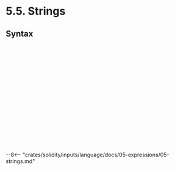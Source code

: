 <!-- This file is generated automatically by infrastructure scripts. Please don't edit by hand. -->

# 5.5. Strings

## Syntax

```{ .ebnf #StringExpression }

```

<pre ebnf-snippet="StringExpression" style="display: none;"><a href="#StringExpression"><span class="k">StringExpression</span></a><span class="o"> = </span><a href="#StringLiteral"><span class="k">StringLiteral</span></a><span class="o"> </span><span class="cm">(* Deprecated in 0.5.14 *)</span><br /><span class="o">                 | </span><a href="#StringLiterals"><span class="k">StringLiterals</span></a><span class="o"> </span><span class="cm">(* Introduced in 0.5.14 *)</span><br /><span class="o">                 | </span><a href="#HexStringLiteral"><span class="k">HexStringLiteral</span></a><span class="o"> </span><span class="cm">(* Deprecated in 0.5.14 *)</span><br /><span class="o">                 | </span><a href="#HexStringLiterals"><span class="k">HexStringLiterals</span></a><span class="o"> </span><span class="cm">(* Introduced in 0.5.14 *)</span><br /><span class="o">                 | </span><a href="#UnicodeStringLiterals"><span class="k">UnicodeStringLiterals</span></a><span class="o">;</span><span class="o"> </span><span class="cm">(* Introduced in 0.7.0 *)</span></pre>

```{ .ebnf #StringLiterals }

```

<pre ebnf-snippet="StringLiterals" style="display: none;"><span class="cm">(* Introduced in 0.5.14 *)</span><br /><a href="#StringLiterals"><span class="k">StringLiterals</span></a><span class="o"> = </span><a href="#StringLiteral"><span class="k">StringLiteral</span></a><span class="o">+</span><span class="o">;</span></pre>

```{ .ebnf #StringLiteral }

```

<pre ebnf-snippet="StringLiteral" style="display: none;"><a href="#StringLiteral"><span class="k">StringLiteral</span></a><span class="o"> = </span><a href="#SingleQuotedStringLiteral"><span class="k">SINGLE_QUOTED_STRING_LITERAL</span></a><br /><span class="o">              | </span><a href="#DoubleQuotedStringLiteral"><span class="k">DOUBLE_QUOTED_STRING_LITERAL</span></a><span class="o">;</span></pre>

```{ .ebnf #SingleQuotedStringLiteral }

```

<pre ebnf-snippet="SingleQuotedStringLiteral" style="display: none;"><span class="cm">(* Deprecated in 0.4.25 *)</span><br /><a href="#SingleQuotedStringLiteral"><span class="k">SINGLE_QUOTED_STRING_LITERAL</span></a><span class="o"> = </span><span class="s2">"'"</span><span class="o"> </span><span class="o">(</span><a href="#EscapeSequenceArbitrary"><span class="k">«ESCAPE_SEQUENCE_ARBITRARY»</span></a><span class="o"> | </span><span class="o">!</span><span class="o">(</span><span class="s2">"'"</span><span class="o"> </span><span class="s2">"\\"</span><span class="o"> </span><span class="s2">"\r"</span><span class="o"> </span><span class="s2">"\n"</span><span class="o">)</span><span class="o">)</span><span class="o">*</span><span class="o"> </span><span class="s2">"'"</span><span class="o">;</span><br /><br /><span class="cm">(* Introduced in 0.4.25 and deprecated in 0.7.0. *)</span><br /><a href="#SingleQuotedStringLiteral"><span class="k">SINGLE_QUOTED_STRING_LITERAL</span></a><span class="o"> = </span><span class="s2">"'"</span><span class="o"> </span><span class="o">(</span><a href="#EscapeSequence"><span class="k">«ESCAPE_SEQUENCE»</span></a><span class="o"> | </span><span class="o">!</span><span class="o">(</span><span class="s2">"'"</span><span class="o"> </span><span class="s2">"\\"</span><span class="o"> </span><span class="s2">"\r"</span><span class="o"> </span><span class="s2">"\n"</span><span class="o">)</span><span class="o">)</span><span class="o">*</span><span class="o"> </span><span class="s2">"'"</span><span class="o">;</span><br /><br /><a href="#SingleQuotedStringLiteral"><span class="k">SINGLE_QUOTED_STRING_LITERAL</span></a><span class="o"> = </span><span class="s2">"'"</span><span class="o"> </span><span class="o">(</span><a href="#EscapeSequence"><span class="k">«ESCAPE_SEQUENCE»</span></a><span class="o"> | </span><span class="o">(</span><span class="s2">" "</span><span class="o">…</span><span class="s2">"&"</span><span class="o">)</span><span class="o"> | </span><span class="o">(</span><span class="s2">"("</span><span class="o">…</span><span class="s2">"["</span><span class="o">)</span><span class="o"> | </span><span class="o">(</span><span class="s2">"]"</span><span class="o">…</span><span class="s2">"~"</span><span class="o">)</span><span class="o">)</span><span class="o">*</span><span class="o"> </span><span class="s2">"'"</span><span class="o">;</span></pre>

```{ .ebnf #DoubleQuotedStringLiteral }

```

<pre ebnf-snippet="DoubleQuotedStringLiteral" style="display: none;"><span class="cm">(* Deprecated in 0.4.25 *)</span><br /><a href="#DoubleQuotedStringLiteral"><span class="k">DOUBLE_QUOTED_STRING_LITERAL</span></a><span class="o"> = </span><span class="s2">'"'</span><span class="o"> </span><span class="o">(</span><a href="#EscapeSequenceArbitrary"><span class="k">«ESCAPE_SEQUENCE_ARBITRARY»</span></a><span class="o"> | </span><span class="o">!</span><span class="o">(</span><span class="s2">'"'</span><span class="o"> </span><span class="s2">"\\"</span><span class="o"> </span><span class="s2">"\r"</span><span class="o"> </span><span class="s2">"\n"</span><span class="o">)</span><span class="o">)</span><span class="o">*</span><span class="o"> </span><span class="s2">'"'</span><span class="o">;</span><br /><br /><span class="cm">(* Introduced in 0.4.25 and deprecated in 0.7.0. *)</span><br /><a href="#DoubleQuotedStringLiteral"><span class="k">DOUBLE_QUOTED_STRING_LITERAL</span></a><span class="o"> = </span><span class="s2">'"'</span><span class="o"> </span><span class="o">(</span><a href="#EscapeSequence"><span class="k">«ESCAPE_SEQUENCE»</span></a><span class="o"> | </span><span class="o">!</span><span class="o">(</span><span class="s2">'"'</span><span class="o"> </span><span class="s2">"\\"</span><span class="o"> </span><span class="s2">"\r"</span><span class="o"> </span><span class="s2">"\n"</span><span class="o">)</span><span class="o">)</span><span class="o">*</span><span class="o"> </span><span class="s2">'"'</span><span class="o">;</span><br /><br /><a href="#DoubleQuotedStringLiteral"><span class="k">DOUBLE_QUOTED_STRING_LITERAL</span></a><span class="o"> = </span><span class="s2">'"'</span><span class="o"> </span><span class="o">(</span><a href="#EscapeSequence"><span class="k">«ESCAPE_SEQUENCE»</span></a><span class="o"> | </span><span class="o">(</span><span class="s2">" "</span><span class="o">…</span><span class="s2">"!"</span><span class="o">)</span><span class="o"> | </span><span class="o">(</span><span class="s2">"#"</span><span class="o">…</span><span class="s2">"["</span><span class="o">)</span><span class="o"> | </span><span class="o">(</span><span class="s2">"]"</span><span class="o">…</span><span class="s2">"~"</span><span class="o">)</span><span class="o">)</span><span class="o">*</span><span class="o"> </span><span class="s2">'"'</span><span class="o">;</span></pre>

```{ .ebnf #HexStringLiterals }

```

<pre ebnf-snippet="HexStringLiterals" style="display: none;"><span class="cm">(* Introduced in 0.5.14 *)</span><br /><a href="#HexStringLiterals"><span class="k">HexStringLiterals</span></a><span class="o"> = </span><a href="#HexStringLiteral"><span class="k">HexStringLiteral</span></a><span class="o">+</span><span class="o">;</span></pre>

```{ .ebnf #HexStringLiteral }

```

<pre ebnf-snippet="HexStringLiteral" style="display: none;"><a href="#HexStringLiteral"><span class="k">HexStringLiteral</span></a><span class="o"> = </span><a href="#SingleQuotedHexStringLiteral"><span class="k">SINGLE_QUOTED_HEX_STRING_LITERAL</span></a><br /><span class="o">                 | </span><a href="#DoubleQuotedHexStringLiteral"><span class="k">DOUBLE_QUOTED_HEX_STRING_LITERAL</span></a><span class="o">;</span></pre>

```{ .ebnf #SingleQuotedHexStringLiteral }

```

<pre ebnf-snippet="SingleQuotedHexStringLiteral" style="display: none;"><a href="#SingleQuotedHexStringLiteral"><span class="k">SINGLE_QUOTED_HEX_STRING_LITERAL</span></a><span class="o"> = </span><span class="s2">"hex'"</span><span class="o"> </span><a href="#HexStringContents"><span class="k">«HEX_STRING_CONTENTS»</span></a><span class="o">?</span><span class="o"> </span><span class="s2">"'"</span><span class="o">;</span></pre>

```{ .ebnf #DoubleQuotedHexStringLiteral }

```

<pre ebnf-snippet="DoubleQuotedHexStringLiteral" style="display: none;"><a href="#DoubleQuotedHexStringLiteral"><span class="k">DOUBLE_QUOTED_HEX_STRING_LITERAL</span></a><span class="o"> = </span><span class="s2">'hex"'</span><span class="o"> </span><a href="#HexStringContents"><span class="k">«HEX_STRING_CONTENTS»</span></a><span class="o">?</span><span class="o"> </span><span class="s2">'"'</span><span class="o">;</span></pre>

```{ .ebnf #HexStringContents }

```

<pre ebnf-snippet="HexStringContents" style="display: none;"><a href="#HexStringContents"><span class="k">«HEX_STRING_CONTENTS»</span></a><span class="o"> = </span><a href="#HexCharacter"><span class="k">«HEX_CHARACTER»</span></a><span class="o"> </span><a href="#HexCharacter"><span class="k">«HEX_CHARACTER»</span></a><span class="o"> </span><span class="o">(</span><span class="s2">"_"</span><span class="o">?</span><span class="o"> </span><a href="#HexCharacter"><span class="k">«HEX_CHARACTER»</span></a><span class="o"> </span><a href="#HexCharacter"><span class="k">«HEX_CHARACTER»</span></a><span class="o">)</span><span class="o">*</span><span class="o">;</span></pre>

```{ .ebnf #HexCharacter }

```

<pre ebnf-snippet="HexCharacter" style="display: none;"><a href="#HexCharacter"><span class="k">«HEX_CHARACTER»</span></a><span class="o"> = </span><span class="o">(</span><span class="s2">"0"</span><span class="o">…</span><span class="s2">"9"</span><span class="o">)</span><span class="o"> | </span><span class="o">(</span><span class="s2">"a"</span><span class="o">…</span><span class="s2">"f"</span><span class="o">)</span><span class="o"> | </span><span class="o">(</span><span class="s2">"A"</span><span class="o">…</span><span class="s2">"F"</span><span class="o">)</span><span class="o">;</span></pre>

```{ .ebnf #UnicodeStringLiterals }

```

<pre ebnf-snippet="UnicodeStringLiterals" style="display: none;"><span class="cm">(* Introduced in 0.7.0 *)</span><br /><a href="#UnicodeStringLiterals"><span class="k">UnicodeStringLiterals</span></a><span class="o"> = </span><a href="#UnicodeStringLiteral"><span class="k">UnicodeStringLiteral</span></a><span class="o">+</span><span class="o">;</span></pre>

```{ .ebnf #UnicodeStringLiteral }

```

<pre ebnf-snippet="UnicodeStringLiteral" style="display: none;"><span class="cm">(* Introduced in 0.7.0 *)</span><br /><a href="#UnicodeStringLiteral"><span class="k">UnicodeStringLiteral</span></a><span class="o"> = </span><a href="#SingleQuotedUnicodeStringLiteral"><span class="k">SINGLE_QUOTED_UNICODE_STRING_LITERAL</span></a><br /><span class="o">                     | </span><a href="#DoubleQuotedUnicodeStringLiteral"><span class="k">DOUBLE_QUOTED_UNICODE_STRING_LITERAL</span></a><span class="o">;</span></pre>

```{ .ebnf #SingleQuotedUnicodeStringLiteral }

```

<pre ebnf-snippet="SingleQuotedUnicodeStringLiteral" style="display: none;"><span class="cm">(* Introduced in 0.7.0 *)</span><br /><a href="#SingleQuotedUnicodeStringLiteral"><span class="k">SINGLE_QUOTED_UNICODE_STRING_LITERAL</span></a><span class="o"> = </span><span class="s2">"unicode'"</span><span class="o"> </span><span class="o">(</span><a href="#EscapeSequence"><span class="k">«ESCAPE_SEQUENCE»</span></a><span class="o"> | </span><span class="o">!</span><span class="o">(</span><span class="s2">"'"</span><span class="o"> </span><span class="s2">"\\"</span><span class="o"> </span><span class="s2">"\r"</span><span class="o"> </span><span class="s2">"\n"</span><span class="o">)</span><span class="o">)</span><span class="o">*</span><span class="o"> </span><span class="s2">"'"</span><span class="o">;</span></pre>

```{ .ebnf #DoubleQuotedUnicodeStringLiteral }

```

<pre ebnf-snippet="DoubleQuotedUnicodeStringLiteral" style="display: none;"><span class="cm">(* Introduced in 0.7.0 *)</span><br /><a href="#DoubleQuotedUnicodeStringLiteral"><span class="k">DOUBLE_QUOTED_UNICODE_STRING_LITERAL</span></a><span class="o"> = </span><span class="s2">'unicode"'</span><span class="o"> </span><span class="o">(</span><a href="#EscapeSequence"><span class="k">«ESCAPE_SEQUENCE»</span></a><span class="o"> | </span><span class="o">!</span><span class="o">(</span><span class="s2">'"'</span><span class="o"> </span><span class="s2">"\\"</span><span class="o"> </span><span class="s2">"\r"</span><span class="o"> </span><span class="s2">"\n"</span><span class="o">)</span><span class="o">)</span><span class="o">*</span><span class="o"> </span><span class="s2">'"'</span><span class="o">;</span></pre>

```{ .ebnf #EscapeSequence }

```

<pre ebnf-snippet="EscapeSequence" style="display: none;"><a href="#EscapeSequence"><span class="k">«ESCAPE_SEQUENCE»</span></a><span class="o"> = </span><span class="s2">"\\"</span><span class="o"> </span><span class="o">(</span><a href="#AsciiEscape"><span class="k">«ASCII_ESCAPE»</span></a><span class="o"> | </span><a href="#HexByteEscape"><span class="k">«HEX_BYTE_ESCAPE»</span></a><span class="o"> | </span><a href="#UnicodeEscape"><span class="k">«UNICODE_ESCAPE»</span></a><span class="o">)</span><span class="o">;</span></pre>

```{ .ebnf #EscapeSequenceArbitrary }

```

<pre ebnf-snippet="EscapeSequenceArbitrary" style="display: none;"><span class="cm">(* Deprecated in 0.4.25 *)</span><br /><a href="#EscapeSequenceArbitrary"><span class="k">«ESCAPE_SEQUENCE_ARBITRARY»</span></a><span class="o"> = </span><span class="s2">"\\"</span><span class="o"> </span><span class="o">(</span><span class="o">!</span><span class="o">(</span><span class="s2">"x"</span><span class="o"> </span><span class="s2">"u"</span><span class="o">)</span><span class="o"> | </span><a href="#HexByteEscape"><span class="k">«HEX_BYTE_ESCAPE»</span></a><span class="o"> | </span><a href="#UnicodeEscape"><span class="k">«UNICODE_ESCAPE»</span></a><span class="o">)</span><span class="o">;</span></pre>

```{ .ebnf #AsciiEscape }

```

<pre ebnf-snippet="AsciiEscape" style="display: none;"><a href="#AsciiEscape"><span class="k">«ASCII_ESCAPE»</span></a><span class="o"> = </span><span class="s2">"n"</span><span class="o"> | </span><span class="s2">"r"</span><span class="o"> | </span><span class="s2">"t"</span><span class="o"> | </span><span class="s2">"'"</span><span class="o"> | </span><span class="s2">'"'</span><span class="o"> | </span><span class="s2">"\\"</span><span class="o"> | </span><span class="s2">"\r\n"</span><span class="o"> | </span><span class="s2">"\r"</span><span class="o"> | </span><span class="s2">"\n"</span><span class="o">;</span></pre>

```{ .ebnf #HexByteEscape }

```

<pre ebnf-snippet="HexByteEscape" style="display: none;"><a href="#HexByteEscape"><span class="k">«HEX_BYTE_ESCAPE»</span></a><span class="o"> = </span><span class="s2">"x"</span><span class="o"> </span><a href="#HexCharacter"><span class="k">«HEX_CHARACTER»</span></a><span class="o"> </span><a href="#HexCharacter"><span class="k">«HEX_CHARACTER»</span></a><span class="o">;</span></pre>

```{ .ebnf #UnicodeEscape }

```

<pre ebnf-snippet="UnicodeEscape" style="display: none;"><a href="#UnicodeEscape"><span class="k">«UNICODE_ESCAPE»</span></a><span class="o"> = </span><span class="s2">"u"</span><span class="o"> </span><a href="#HexCharacter"><span class="k">«HEX_CHARACTER»</span></a><span class="o"> </span><a href="#HexCharacter"><span class="k">«HEX_CHARACTER»</span></a><span class="o"> </span><a href="#HexCharacter"><span class="k">«HEX_CHARACTER»</span></a><span class="o"> </span><a href="#HexCharacter"><span class="k">«HEX_CHARACTER»</span></a><span class="o">;</span></pre>

--8<-- "crates/solidity/inputs/language/docs/05-expressions/05-strings.md"

